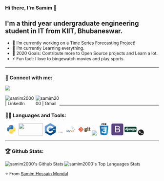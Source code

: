 ### Hi there, I'm Samim 👋


## I'm a third year undergraduate engineering student in IT from KIIT, Bhubaneswar.
- 🔭 I’m currently working on a Time Series Forecasting Project!
- 🌱 I’m currently Learning everything.
- 🥅 2020 Goals: Contribute more to Open Source projects and Learn a lot.
- ⚡ Fun fact: I love to bingewatch movies and play sports.

---


### 🤝 Connect with me:
![](https://komarev.com/ghpvc/?username=samim2000&color=7957d5)

[<img align="left" alt="samim2000 | LinkedIn" width="100px" src="https://img.shields.io/badge/linkedin-%230077B5.svg?&style=for-the-badge&logo=linkedin&logoColor=white"/>][linkedin]

[<img align="left" alt="samim2000 | Gmail" width="78px" src="https://img.shields.io/badge/gmail-%23D14836.svg?&style=for-the-badge&logo=gmail&logoColor=white"/>][gmail]

<br>

---

### 👨‍💻 Languages and Tools:
<code><img height="40" src="https://raw.githubusercontent.com/github/explore/80688e429a7d4ef2fca1e82350fe8e3517d3494d/topics/python/python.png"></code>
<code><img height="40" width="80" src="https://jupyter.org/assets/nav_logo.svg"></code>
<code><img height="40" src="https://raw.githubusercontent.com/github/explore/80688e429a7d4ef2fca1e82350fe8e3517d3494d/topics/cpp/cpp.png"></code>
<code><img height="20" src="https://raw.githubusercontent.com/github/explore/5c058a388828bb5fde0bcafd4bc867b5bb3f26f3/topics/java/java.png"></code>
<code><img height="40" src="https://raw.githubusercontent.com/github/explore/80688e429a7d4ef2fca1e82350fe8e3517d3494d/topics/mysql/mysql.png"></code>
<code><img height="40" src="https://raw.githubusercontent.com/github/explore/80688e429a7d4ef2fca1e82350fe8e3517d3494d/topics/git/git.png"></code>
<code><img height="40" src="https://cdn.jsdelivr.net/npm/programming-languages-logos@0.0.3/src/html/html_128x128.png"></code>
<code><img height="40" src="https://raw.githubusercontent.com/devicons/devicon/master/icons/css3/css3-original-wordmark.svg"></code>
<code><img height="40" src="https://raw.githubusercontent.com/devicons/devicon/master/icons/bootstrap/bootstrap-plain.svg"></code>
<code><img height="40" src="https://raw.githubusercontent.com/devicons/devicon/master/icons/django/django-original.svg"></code>
<code><img height="20" src="https://raw.githubusercontent.com/github/explore/80688e429a7d4ef2fca1e82350fe8e3517d3494d/topics/terminal/terminal.png"></code>
<br>

---

### 🏆 Github Stats:

<img alt="samim2000's Github Stats" src="https://github-readme-stats.jha-vineet69.vercel.app/api?username=samim2000&hide=stars&show_icons=true&hide_border=true&theme=buefy" width="500"/>

<img alt="samim2000's Top Languages Stats" src="https://github-readme-stats.vercel.app/api/top-langs/?username=samim2000&hide=smalltalk&theme=buefy&layout=compact&hide_border=true" width="500"/>


[linkedin]: https://www.linkedin.com/in/samim-hossain-mondal-594a27190/
[gmail]: mailto:samimka05@gmail.com

⭐️ From [Samim Hossain Mondal](https://github.com/samim2000)

